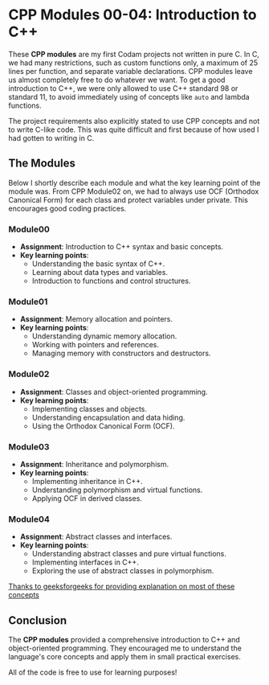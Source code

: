 # CPP Modules 00-04: Introduction to C++

These **CPP modules** are my first Codam projects not written in pure C. In C, we had many restrictions, such as custom functions only, a maximum of 25 lines per function, and separate variable declarations. CPP modules leave us almost completely free to do whatever we want. To get a good introduction to C++, we were only allowed to use C++ standard 98 or standard 11, to avoid immediately using of concepts like `auto` and lambda functions.

The project requirements also explicitly stated to use CPP concepts and not to write C-like code. This was quite difficult and first because of how used I had gotten to writing in C.

## The Modules

Below I shortly describe each module and what the key learning point of the module was. From CPP Module02 on, we had to always use OCF (Orthodox Canonical Form) for each class and protect variables under private. This encourages good coding practices.

### Module00

- **Assignment**: Introduction to C++ syntax and basic concepts.
- **Key learning points**:
  - Understanding the basic syntax of C++.
  - Learning about data types and variables.
  - Introduction to functions and control structures.

### Module01

- **Assignment**: Memory allocation and pointers.
- **Key learning points**:
  - Understanding dynamic memory allocation.
  - Working with pointers and references.
  - Managing memory with constructors and destructors.

### Module02

- **Assignment**: Classes and object-oriented programming.
- **Key learning points**:
  - Implementing classes and objects.
  - Understanding encapsulation and data hiding.
  - Using the Orthodox Canonical Form (OCF).

### Module03

- **Assignment**: Inheritance and polymorphism.
- **Key learning points**:
  - Implementing inheritance in C++.
  - Understanding polymorphism and virtual functions.
  - Applying OCF in derived classes.

### Module04

- **Assignment**: Abstract classes and interfaces.
- **Key learning points**:
  - Understanding abstract classes and pure virtual functions.
  - Implementing interfaces in C++.
  - Exploring the use of abstract classes in polymorphism.

[Thanks to geeksforgeeks for providing explanation on most of these concepts](https://www.geeksforgeeks.org/c-plus-plus/?ref=gcse_outind)

## Conclusion

The **CPP modules** provided a comprehensive introduction to C++ and object-oriented programming. They encouraged me to understand the language's core concepts and apply them in small practical exercises.  

All of the code is free to use for learning purposes!

